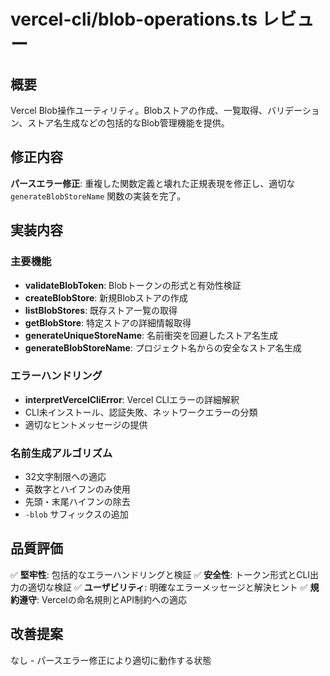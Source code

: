 # vercel-cli/blob-operations.ts レビュー

## 概要
Vercel Blob操作ユーティリティ。Blobストアの作成、一覧取得、バリデーション、ストア名生成などの包括的なBlob管理機能を提供。

## 修正内容
**パースエラー修正**: 重複した関数定義と壊れた正規表現を修正し、適切な `generateBlobStoreName` 関数の実装を完了。

## 実装内容

### 主要機能
- **validateBlobToken**: Blobトークンの形式と有効性検証
- **createBlobStore**: 新規Blobストアの作成
- **listBlobStores**: 既存ストア一覧の取得
- **getBlobStore**: 特定ストアの詳細情報取得
- **generateUniqueStoreName**: 名前衝突を回避したストア名生成
- **generateBlobStoreName**: プロジェクト名からの安全なストア名生成

### エラーハンドリング
- **interpretVercelCliError**: Vercel CLIエラーの詳細解釈
- CLI未インストール、認証失敗、ネットワークエラーの分類
- 適切なヒントメッセージの提供

### 名前生成アルゴリズム
- 32文字制限への適応
- 英数字とハイフンのみ使用
- 先頭・末尾ハイフンの除去
- `-blob` サフィックスの追加

## 品質評価
✅ **堅牢性**: 包括的なエラーハンドリングと検証
✅ **安全性**: トークン形式とCLI出力の適切な検証
✅ **ユーザビリティ**: 明確なエラーメッセージと解決ヒント
✅ **規約遵守**: Vercelの命名規則とAPI制約への適応

## 改善提案
なし - パースエラー修正により適切に動作する状態